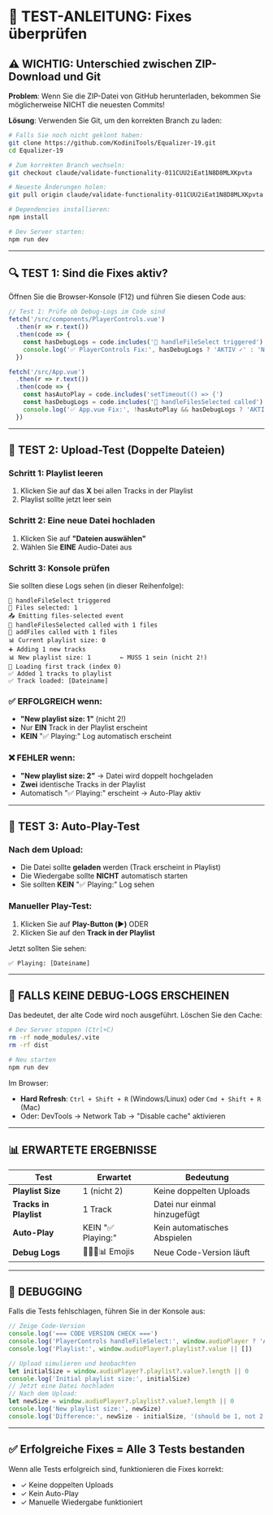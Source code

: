 # 🧪 TEST-ANLEITUNG: Fixes überprüfen

## ⚠️ WICHTIG: Unterschied zwischen ZIP-Download und Git

**Problem**: Wenn Sie die ZIP-Datei von GitHub herunterladen, bekommen Sie möglicherweise NICHT die neuesten Commits!

**Lösung**: Verwenden Sie Git, um den korrekten Branch zu laden:

```bash
# Falls Sie noch nicht geklont haben:
git clone https://github.com/KodiniTools/Equalizer-19.git
cd Equalizer-19

# Zum korrekten Branch wechseln:
git checkout claude/validate-functionality-011CUU2iEat1N8D8MLXKpvta

# Neueste Änderungen holen:
git pull origin claude/validate-functionality-011CUU2iEat1N8D8MLXKpvta

# Dependencies installieren:
npm install

# Dev Server starten:
npm run dev
```

---

## 🔍 TEST 1: Sind die Fixes aktiv?

Öffnen Sie die Browser-Konsole (F12) und führen Sie diesen Code aus:

```javascript
// Test 1: Prüfe ob Debug-Logs im Code sind
fetch('/src/components/PlayerControls.vue')
  .then(r => r.text())
  .then(code => {
    const hasDebugLogs = code.includes('🎵 handleFileSelect triggered')
    console.log('✅ PlayerControls Fix:', hasDebugLogs ? 'AKTIV ✓' : 'NICHT AKTIV ✗')
  })

fetch('/src/App.vue')
  .then(r => r.text())
  .then(code => {
    const hasAutoPlay = code.includes('setTimeout(() => {')
    const hasDebugLogs = code.includes('📁 handleFilesSelected called')
    console.log('✅ App.vue Fix:', !hasAutoPlay && hasDebugLogs ? 'AKTIV ✓' : 'NICHT AKTIV ✗')
  })
```

---

## 🧪 TEST 2: Upload-Test (Doppelte Dateien)

### Schritt 1: Playlist leeren
1. Klicken Sie auf das **X** bei allen Tracks in der Playlist
2. Playlist sollte jetzt leer sein

### Schritt 2: Eine neue Datei hochladen
1. Klicken Sie auf **"Dateien auswählen"**
2. Wählen Sie **EINE** Audio-Datei aus

### Schritt 3: Konsole prüfen
Sie sollten diese Logs sehen (in dieser Reihenfolge):

```
🎵 handleFileSelect triggered
📂 Files selected: 1
📤 Emitting files-selected event
📁 handleFilesSelected called with 1 files
🔧 addFiles called with 1 files
📊 Current playlist size: 0
➕ Adding 1 new tracks
📊 New playlist size: 1        ← MUSS 1 sein (nicht 2!)
🎯 Loading first track (index 0)
✅ Added 1 tracks to playlist
✅ Track loaded: [Dateiname]
```

### ✅ ERFOLGREICH wenn:
- **"New playlist size: 1"** (nicht 2!)
- Nur **EIN** Track in der Playlist erscheint
- **KEIN** "✅ Playing:" Log automatisch erscheint

### ❌ FEHLER wenn:
- **"New playlist size: 2"** → Datei wird doppelt hochgeladen
- **Zwei** identische Tracks in der Playlist
- Automatisch "✅ Playing:" erscheint → Auto-Play aktiv

---

## 🧪 TEST 3: Auto-Play-Test

### Nach dem Upload:
- Die Datei sollte **geladen** werden (Track erscheint in Playlist)
- Die Wiedergabe sollte **NICHT** automatisch starten
- Sie sollten **KEIN** "✅ Playing:" Log sehen

### Manueller Play-Test:
1. Klicken Sie auf **Play-Button (▶️)** ODER
2. Klicken Sie auf den **Track in der Playlist**

Jetzt sollten Sie sehen:
```
✅ Playing: [Dateiname]
```

---

## 🐛 FALLS KEINE DEBUG-LOGS ERSCHEINEN

Das bedeutet, der alte Code wird noch ausgeführt. Löschen Sie den Cache:

```bash
# Dev Server stoppen (Ctrl+C)
rm -rf node_modules/.vite
rm -rf dist

# Neu starten
npm run dev
```

Im Browser:
- **Hard Refresh**: `Ctrl + Shift + R` (Windows/Linux) oder `Cmd + Shift + R` (Mac)
- Oder: DevTools → Network Tab → "Disable cache" aktivieren

---

## 📊 ERWARTETE ERGEBNISSE

| Test | Erwartet | Bedeutung |
|------|----------|-----------|
| **Playlist Size** | 1 (nicht 2) | Keine doppelten Uploads |
| **Tracks in Playlist** | 1 Track | Datei nur einmal hinzugefügt |
| **Auto-Play** | KEIN "✅ Playing:" | Kein automatisches Abspielen |
| **Debug Logs** | 🎵📁🔧📊 Emojis | Neue Code-Version läuft |

---

## 🔧 DEBUGGING

Falls die Tests fehlschlagen, führen Sie in der Konsole aus:

```javascript
// Zeige Code-Version
console.log('=== CODE VERSION CHECK ===')
console.log('PlayerControls handleFileSelect:', window.audioPlayer ? 'Available' : 'Not available')
console.log('Playlist:', window.audioPlayer?.playlist?.value || [])

// Upload simulieren und beobachten
let initialSize = window.audioPlayer?.playlist?.value?.length || 0
console.log('Initial playlist size:', initialSize)
// Jetzt eine Datei hochladen
// Nach dem Upload:
let newSize = window.audioPlayer?.playlist?.value?.length || 0
console.log('New playlist size:', newSize)
console.log('Difference:', newSize - initialSize, '(should be 1, not 2!)')
```

---

## ✅ Erfolgreiche Fixes = Alle 3 Tests bestanden

Wenn alle Tests erfolgreich sind, funktionieren die Fixes korrekt:
- ✓ Keine doppelten Uploads
- ✓ Kein Auto-Play
- ✓ Manuelle Wiedergabe funktioniert
